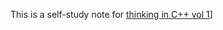 This is a self-study note for [thinking in C++ vol 1](http://mindview.net/Books/TICPP/ThinkingInCPP2e.html)]
